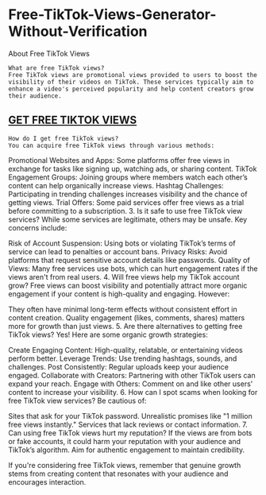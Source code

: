 # Free-TikTok-Views-Generator-Without-Verification
About Free TikTok Views

    What are free TikTok views?
    Free TikTok views are promotional views provided to users to boost the visibility of their videos on TikTok. These services typically aim to enhance a video's perceived popularity and help content creators grow their audience.

<h2><a href="https://claimresources.xyz/tiktokviews/">GET FREE TIKTOK VIEWS</a></h2>

    How do I get free TikTok views?
    You can acquire free TikTok views through various methods:

Promotional Websites and Apps: Some platforms offer free views in exchange for tasks like signing up, watching ads, or sharing content.
TikTok Engagement Groups: Joining groups where members watch each other’s content can help organically increase views.
Hashtag Challenges: Participating in trending challenges increases visibility and the chance of getting views.
Trial Offers: Some paid services offer free views as a trial before committing to a subscription.
3. Is it safe to use free TikTok view services?
While some services are legitimate, others may be unsafe. Key concerns include:

Risk of Account Suspension: Using bots or violating TikTok’s terms of service can lead to penalties or account bans.
Privacy Risks: Avoid platforms that request sensitive account details like passwords.
Quality of Views: Many free services use bots, which can hurt engagement rates if the views aren't from real users.
4. Will free views help my TikTok account grow?
Free views can boost visibility and potentially attract more organic engagement if your content is high-quality and engaging. However:

They often have minimal long-term effects without consistent effort in content creation.
Quality engagement (likes, comments, shares) matters more for growth than just views.
5. Are there alternatives to getting free TikTok views?
Yes! Here are some organic growth strategies:

Create Engaging Content: High-quality, relatable, or entertaining videos perform better.
Leverage Trends: Use trending hashtags, sounds, and challenges.
Post Consistently: Regular uploads keep your audience engaged.
Collaborate with Creators: Partnering with other TikTok users can expand your reach.
Engage with Others: Comment on and like other users' content to increase your visibility.
6. How can I spot scams when looking for free TikTok view services?
Be cautious of:

Sites that ask for your TikTok password.
Unrealistic promises like "1 million free views instantly."
Services that lack reviews or contact information.
7. Can using free TikTok views hurt my reputation?
If the views are from bots or fake accounts, it could harm your reputation with your audience and TikTok’s algorithm. Aim for authentic engagement to maintain credibility.

If you're considering free TikTok views, remember that genuine growth stems from creating content that resonates with your audience and encourages interaction.
